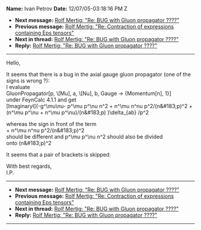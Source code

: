 **Name:** Ivan Petrov
**Date:** 12/07/05-03:18:16 PM Z

  - **Next message:** [Rolf Mertig: "Re: BUG with Gluon propagator
    ????"](0328.html)
  - **Previous message:** [Rolf Mertig: "Re: Contraction of expressions
    containing Eps tensors"](0326.html)
  - **Next in thread:** [Rolf Mertig: "Re: BUG with Gluon propagator
    ????"](0328.html)
  - **Reply:** [Rolf Mertig: "Re: BUG with Gluon propagator
    ????"](0328.html)

-----

Hello,  

It seems that there is a bug in the axial gauge gluon propagator (one of
the signs is wrong ?):  
I evaluate  
GluonPropagator[p, \\[Mu], a, \\[Nu], b, Gauge -\>
{Momentum[n], 1}]  
under FeynCalc 4.1.1 and get  
[ImaginaryI](-g^\\mu\\nu- p^\\mu p^\\nu n^2 + n^\\mu n^nu
p^2/(n&\#183;p)^2 + (n^\\mu p^\\nu + n^\\mu p^\\nu)/(n&\#183;p)
)\\delta\_{ab} /p^2  

whereas the sign in front of the term  
\+ n^\\mu n^nu p^2/(n&\#183;p)^2  
should be different and p^\\mu p^\\nu n^2 should also be divided  
onto (n&\#183;p)^2  

It seems that a pair of brackets is skipped.  

With best regards,  
I.P.  

-----

  - **Next message:** [Rolf Mertig: "Re: BUG with Gluon propagator
    ????"](0328.html)
  - **Previous message:** [Rolf Mertig: "Re: Contraction of expressions
    containing Eps tensors"](0326.html)
  - **Next in thread:** [Rolf Mertig: "Re: BUG with Gluon propagator
    ????"](0328.html)
  - **Reply:** [Rolf Mertig: "Re: BUG with Gluon propagator
    ????"](0328.html)

-----

